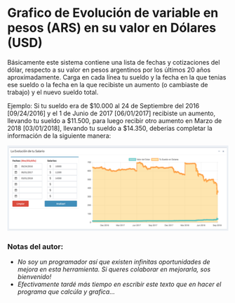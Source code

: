 # Grafico de Evolución de variable en pesos (ARS) en su valor en Dólares (USD)

Básicamente este sistema contiene una lista de fechas y cotizaciones del dólar, respecto a su valor en pesos argentinos por los últimos 20 años aproximadamente. Carga en cada línea tu sueldo y la fecha en la que tenias ese sueldo o la fecha en la que recibiste un aumento (o cambiaste de trabajo) y el nuevo sueldo total.


Ejemplo:
Si tu sueldo era de $10.000 al 24 de Septiembre del 2016 [09/24/2016] y el 1 de Junio de 2017 [06/01/2017] recibiste un aumento, llevando tu sueldo a $11.500, para luego recibir otro aumento en Marzo de 2018 [03/01/2018], llevando tu sueldo a $14.350, deberías completar la información de la siguiente manera:

![Alt text](img/resultado1.png?raw=true "Title")


### Notas del autor:
- *No soy un programador así que existen infinitas oportunidades de mejora en esta herramienta. Si queres colaborar en mejorarla, sos bienvenido!*
- *Efectivamente tardé más tiempo en escribir este texto que en hacer el programa que calcúla y grafica...*
